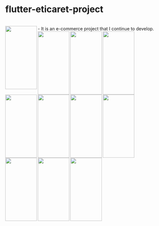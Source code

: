 # flutter-eticaret-project
<br/>
- It is an e-commerce project that I continue to develop.
 

<img align="left" src="https://github.com/BusraYorulmaz/flutter-eticaret-project/blob/main/screenShots/screen01.jpeg" width="100" height="200" />

<img align="left" src="https://github.com/BusraYorulmaz/flutter-eticaret-project/blob/main/screenShots/screen02.jpeg"  width="100" height="200" />

<img align="left" src="https://github.com/BusraYorulmaz/flutter-eticaret-project/blob/main/screenShots/screen03.jpeg"  width="100" height="200"/>

<img align="left" src="https://github.com/BusraYorulmaz/flutter-eticaret-project/blob/main/screenShots/screen04.jpeg"  width="100" height="200" />
<img align="left" src="https://github.com/BusraYorulmaz/flutter-eticaret-project/blob/main/screenShots/screen05.jpeg"  width="100" height="200" />
<img align="left" src="https://github.com/BusraYorulmaz/flutter-eticaret-project/blob/main/screenShots/screen06.jpeg"  width="100" height="200" />
<img align="left" src="https://github.com/BusraYorulmaz/flutter-eticaret-project/blob/main/screenShots/screen07.jpeg"  width="100" height="200" />

<img align="left" src="https://github.com/BusraYorulmaz/flutter-eticaret-project/blob/main/screenShots/screen08.jpeg"  width="100" height="200" />

<img align="left" src="https://github.com/BusraYorulmaz/flutter-eticaret-project/blob/main/screenShots/screen09.jpeg"  width="100" height="200" />

<img align="left" src="https://github.com/BusraYorulmaz/flutter-eticaret-project/blob/main/screenShots/screen10.jpeg" width="100" height="200"/>

<img align="left" src="https://github.com/BusraYorulmaz/flutter-eticaret-project/blob/main/screenShots/screen11.jpeg"  width="100" height="200" />



